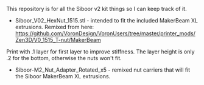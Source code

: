 This repository is for all the Siboor v2 kit things so I can keep track of it.

* Siboor_V02_HexNut_1515.stl - intended to fit the included MakerBeam XL extrusions. 
Remixed from here: https://github.com/VoronDesign/VoronUsers/tree/master/printer_mods/Zen3D/V0_1515_T-nut/MakerBeam

Print with .1 layer for first layer to improve stiffness. The layer height is only .2 for the bottom, otherwise the nuts won't fit.

* Siboor-M2_Nut_Adapter_Rotated_x5 - remixed nut carriers that will fit the Siboor MakerBeam XL extrusions.


